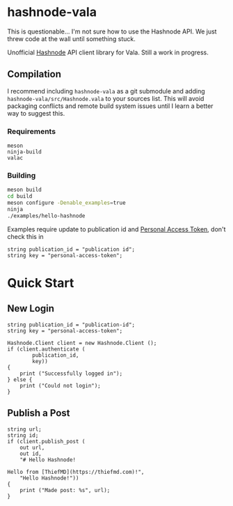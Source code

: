 # hashnode-vala

This is questionable... I'm not sure how to use the Hashnode API. We just threw code at the wall until something stuck.

Unofficial [Hashnode](https://hashnode.com) API client library for Vala. Still a work in progress.

## Compilation

I recommend including `hashnode-vala` as a git submodule and adding `hashnode-vala/src/Hashnode.vala` to your sources list. This will avoid packaging conflicts and remote build system issues until I learn a better way to suggest this.

### Requirements

```
meson
ninja-build
valac
```

### Building

```bash
meson build
cd build
meson configure -Denable_examples=true
ninja
./examples/hello-hashnode
```

Examples require update to publication id and [Personal Access Token](https://hashnode.com/settings/developer), don't check this in

```
string publication_id = "publication id";
string key = "personal-access-token";
```

# Quick Start

## New Login

```vala
string publication_id = "publication-id";
string key = "personal-access-token";

Hashnode.Client client = new Hashnode.Client ();
if (client.authenticate (
        publication_id,
        key))
{
    print ("Successfully logged in");
} else {
    print ("Could not login");
}
```

## Publish a Post

```vala
string url;
string id;
if (client.publish_post (
    out url,
    out id,
    "# Hello Hashnode!

Hello from [ThiefMD](https://thiefmd.com)!",
    "Hello Hashnode!"))
{
    print ("Made post: %s", url);
}
```
